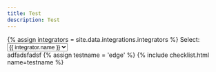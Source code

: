 ```yaml
---
title: Test
description: Test
---
```



<div>
    {% assign integrators = site.data.integrations.integrators %}
    <label for="integratorlist">Select:</label>
    <select name="ilist" id="ilist">
        {% for integrator in integrators %}
            <option value="newvalue" >{{ integrator.name }}</option>
        {% endfor %}
    </select>
</div>

<div id="mydiv">
adfadsfadsf
    {% assign testname = 'edge' %}
    {% include checklist.html name=testname %}
</div>

    

<script>
$(function() {
  $('#ilist').change(function() {
    
    $('#mydiv').html(this.value);

  });


});
</script>


